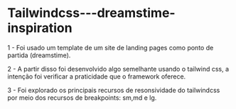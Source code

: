 # Tailwindcss---dreamstime-inspiration

1 - Foi usado um template de um site de landing pages como ponto de partida (dreamstime). 

2 - A partir disso foi desenvolvido algo semelhante usando o tailwind css, a intenção foi verificar a praticidade que o framework oferece.
 
3 - Foi explorado os principais recursos de resonsividade do tailwindcss por meio dos recursos de breakpoints: sm,md e lg.
